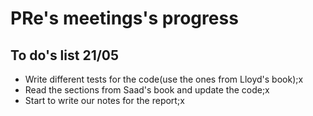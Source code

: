 
# PRe's meetings's progress

## To do's list 21/05

- Write different tests for the code(use the ones from Lloyd's book);x
- Read the sections from Saad's book and update the code;x
- Start to write our notes for the report;x



